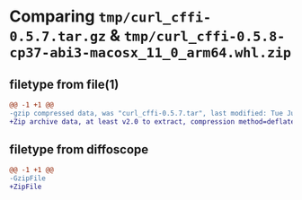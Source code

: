 # Comparing `tmp/curl_cffi-0.5.7.tar.gz` & `tmp/curl_cffi-0.5.8-cp37-abi3-macosx_11_0_arm64.whl.zip`

## filetype from file(1)

```diff
@@ -1 +1 @@
-gzip compressed data, was "curl_cffi-0.5.7.tar", last modified: Tue Jul  4 10:50:13 2023, max compression
+Zip archive data, at least v2.0 to extract, compression method=deflate
```

## filetype from diffoscope

```diff
@@ -1 +1 @@
-GzipFile
+ZipFile
```

